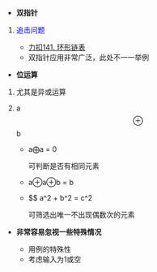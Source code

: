 *  **双指针**

1. <font color = "blue">追击问题 </font>

   - [力扣141. 环形链表](https://leetcode-cn.com/problems/linked-list-cycle/)
   - 双指针应用非常广泛，此处不一一举例

*   **位运算**
  
1. 尤其是异或运算
2. a $$\oplus$$ b
  
    - a$\bigoplus$a = 0 
    
      可判断是否有相同元素 
    - a$\oplus$a$\oplus$b = b
    - $$ a^2 + b^2 = c^2
     
      可筛选出唯一不出现偶数次的元素

* **非常容易忽视一些特殊情况**
    
    * 用例的特殊性
    * 考虑输入为1或空
       




